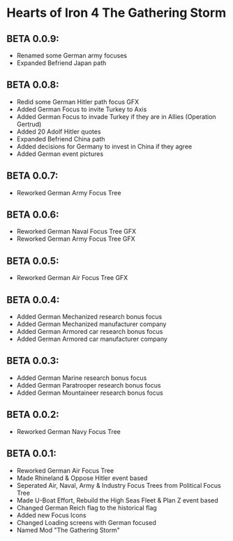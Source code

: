 # Hearts of Iron 4 The Gathering Storm
## BETA 0.0.9:
 - Renamed some German army focuses
 - Expanded Befriend Japan path
## BETA 0.0.8:
 - Redid some German Hitler path focus GFX
 - Added German Focus to invite Turkey to Axis
 - Added German Focus to invade Turkey if they are in Allies (Operation Gertrud)
 - Added 20 Adolf Hitler quotes
 - Expanded Befriend China path
 - Added decisions for Germany to invest in China if they agree
 - Added German event pictures
## BETA 0.0.7:
 - Reworked German Army Focus Tree
## BETA 0.0.6:
 - Reworked German Naval Focus Tree GFX
 - Reworked German Army Focus Tree GFX
## BETA 0.0.5:
 - Reworked German Air Focus Tree GFX
## BETA 0.0.4:
 - Added German Mechanized research bonus focus
 - Added German Mechanized manufacturer company
 - Added German Armored car research bonus focus
 - Added German Armored car manufacturer company
## BETA 0.0.3:
 - Added German Marine research bonus focus
 - Added German Paratrooper research bonus focus
 - Added German Mountaineer research bonus focus
## BETA 0.0.2:
 - Reworked German Navy Focus Tree
## BETA 0.0.1:
 - Reworked German Air Focus Tree
 - Made Rhineland & Oppose Hitler event based
 - Seperated Air, Naval, Army & Industry Focus Trees from Political Focus Tree
 - Made U-Boat Effort, Rebuild the High Seas Fleet & Plan Z event based
 - Changed German Reich flag to the historical flag
 - Added new Focus Icons
 - Changed Loading screens with German focused
 - Named Mod "The Gathering Storm"
